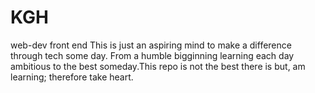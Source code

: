 # KGH
web-dev front end
This is just an aspiring mind to make a difference through tech some day. From a humble bigginning learning each day ambitious
to the best someday.This repo is not the best there is but, am learning; therefore take heart.
